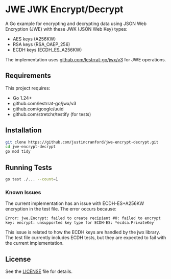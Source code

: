 # JWE JWK Encrypt/Decrypt

A Go example for encrypting and decrypting data using JSON Web Encryption (JWE)  with these JWK (JSON Web Key) types:
- AES keys (A256KW)
- RSA keys (RSA_OAEP_256)
- ECDH keys (ECDH_ES_A256KW)

The implementation uses [github.com/lestrrat-go/jwx/v3](https://github.com/lestrrat-go/jwx) for JWE operations.

## Requirements

This project requires:
- Go 1.24+
- github.com/lestrrat-go/jwx/v3
- github.com/google/uuid
- github.com/stretchr/testify (for tests)

## Installation

```bash
git clone https://github.com/justincranford/jwe-encrypt-decrypt.git
cd jwe-encrypt-decrypt
go mod tidy
```

## Running Tests

```bash
go test ./... --count=1
```

### Known Issues

The current implementation has an issue with ECDH-ES+A256KW encryption in the test file. The error occurs because:

```
Error: jwe.Encrypt: failed to create recipient #0: failed to encrypt key: encrypt: unsupported key type for ECDH-ES: *ecdsa.PrivateKey
```

This issue is related to how the ECDH keys are handled by the jwx library. The test file currently includes ECDH tests, but they are expected to fail with the current implementation.

## License

See the [LICENSE](LICENSE) file for details.
